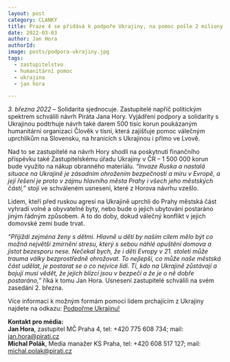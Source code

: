 ```yaml
---
layout: post
category: CLANKY
title: Praze 4 se přidává k podpoře Ukrajiny, na pomoc pošle 2 miliony. Zastupitelé se shodli nad návrhem Pirátů.
date: 2022-03-03
author: Jan Hora
authorId: 
image: posts/podpora-ukrajiny.jpg
tags: 
  - zastupitelstvo
  - humanitární pomoc
  - ukrajina
  - jan hora

---
```



*3. března 2022* – Solidarita sjednocuje. Zastupitelé napříč politickým spektrem schválili návrh Piráta Jana Hory. Vyjádření podpory a solidarity s Ukrajinou podtrhuje návrh také darem 500 tisíc korun poukázaným humanitární organizaci Člověk v tísni, která zajišťuje pomoc válečným uprchlíkům na Slovensku, na hranicích s Ukrajinou i přímo ve Lvově. 

Nad to se zastupitelé na návrh Hory shodli na poskytnutí finančního příspěvku také Zastupitelskému úřadu Ukrajiny v ČR – 1 500 000 korun bude využito na nákup obranného materiálu. *“Invaze Ruska a nastalá situace na Ukrajině je zásadním ohrožením bezpečnosti a míru v Evropě, a její řešení je proto v zájmu hlavního města Prahy i všech jeho městských částí,”* stojí ve schváleném usnesení, které z Horova návrhu vzešlo.

Lidem, kteří před ruskou agresí na Ukrajině uprchli do Prahy městská část vyhradí volné a obyvatelné byty, nebo bude o jejich ubytování postaráno jiným řádným způsobem. A to do doby, dokud válečný konflikt v jejich domovské zemi bude trvat.

*“Přijíždí zejména ženy s dětmi. Hlavně u dětí by naším cílem mělo být co možná největší zmírnění stresu, který s sebou náhlé opuštění domova a jistot bezesporu nese. Nečekal bych, že i děti Evropy v 21. století může trauma války bezprostředně ohrožovat. To nejlepší, co může naše městská část udělat, je postarat se o co nejvíce lidí. Ti, kdo na Ukrajině zůstávají a bojují musí vědět, že jejich blízcí jsou v bezpečí a že je o ně dobře postaráno,”* říká k tomu Jan Hora. Usnesení zastupitelé schválili na svém zasedání 2. března.

Více informací k možným formám pomoci lidem prchajícím z Ukrajiny najdete na odkazu: [Podpořme Ukrajinu!](https://ukrajina.pirati.cz/)


**Kontakt pro média:**<br>
**Jan Hora**, zastupitel MČ Praha 4, tel: +420 775 608 734; mail: jan.hora@pirati.cz<br>
**Michal Polák**, Media manažer KS Praha, tel: +420 608 517 127; mail: michal.polak@pirati.cz

